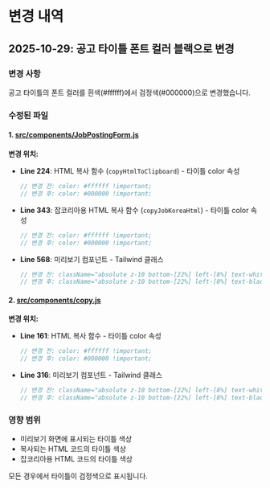 # 변경 내역

## 2025-10-29: 공고 타이틀 폰트 컬러 블랙으로 변경

### 변경 사항
공고 타이틀의 폰트 컬러를 흰색(#ffffff)에서 검정색(#000000)으로 변경했습니다.

### 수정된 파일

#### 1. [src/components/JobPostingForm.js](src/components/JobPostingForm.js)

**변경 위치:**
- **Line 224**: HTML 복사 함수 (`copyHtmlToClipboard`) - 타이틀 color 속성
  ```javascript
  // 변경 전: color: #ffffff !important;
  // 변경 후: color: #000000 !important;
  ```

- **Line 343**: 잡코리아용 HTML 복사 함수 (`copyJobKoreaHtml`) - 타이틀 color 속성
  ```javascript
  // 변경 전: color: #ffffff !important;
  // 변경 후: color: #000000 !important;
  ```

- **Line 568**: 미리보기 컴포넌트 - Tailwind 클래스
  ```javascript
  // 변경 전: className="absolute z-10 bottom-[22%] left-[8%] text-white"
  // 변경 후: className="absolute z-10 bottom-[22%] left-[8%] text-black"
  ```

#### 2. [src/components/copy.js](src/components/copy.js)

**변경 위치:**
- **Line 161**: HTML 복사 함수 - 타이틀 color 속성
  ```javascript
  // 변경 전: color: #ffffff !important;
  // 변경 후: color: #000000 !important;
  ```

- **Line 316**: 미리보기 컴포넌트 - Tailwind 클래스
  ```javascript
  // 변경 전: className="absolute z-10 bottom-[22%] left-[8%] text-white"
  // 변경 후: className="absolute z-10 bottom-[22%] left-[8%] text-black"
  ```

### 영향 범위
- 미리보기 화면에 표시되는 타이틀 색상
- 복사되는 HTML 코드의 타이틀 색상
- 잡코리아용 HTML 코드의 타이틀 색상

모든 경우에서 타이틀이 검정색으로 표시됩니다.
